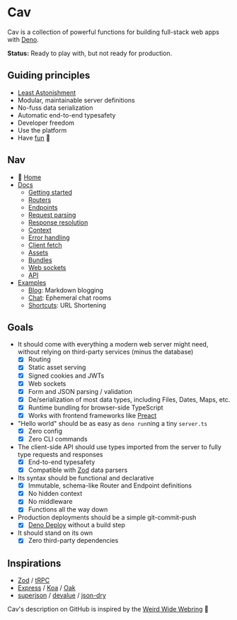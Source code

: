 # Cav

Cav is a collection of powerful functions for building full-stack web apps with
[Deno](https://deno.land).

**Status:** Ready to play with, but not ready for production.

## Guiding principles

- [Least
  Astonishment](https://en.wikipedia.org/wiki/Principle_of_least_astonishment)
- Modular, maintainable server definitions
- No-fuss data serialization
- Automatic end-to-end typesafety
- Developer freedom
- Use the platform
- Have [fun](https://www.youtube.com/watch?v=g_y15ozNchY) 🌈

## Nav

- 📍 [Home](https://cav.bar)
- [Docs](./docs/README.md)
  - [Getting started](./docs/getting-started.md)
  - [Routers](./docs/routers.md)
  - [Endpoints](./docs/endpoints.md)
  - [Request parsing](./docs/request-parsing.md)
  - [Response resolution](./docs/response-resolution.md)
  - [Context](./docs/context.md)
  - [Error handling](./docs/error-handling.md)
  - [Client fetch](./docs/client-fetch.md)
  - [Assets](./docs/assets.md)
  - [Bundles](./docs/bundles.md)
  - [Web sockets](./docs/web-sockets.md)
  - [API](./docs/api.md)
- [Examples](./examples/README.md)
  - [Blog](./examples/blog): Markdown blogging
  - [Chat](./examples/chat): Ephemeral chat rooms
  - [Shortcuts](./examples/shortcuts): URL Shortening

## Goals

- It should come with everything a modern web server might need, without relying
  on third-party services (minus the database)
  - [x] Routing
  - [x] Static asset serving
  - [x] Signed cookies and JWTs
  - [x] Web sockets
  - [x] Form and JSON parsing / validation
  - [x] De/serialization of most data types, including Files, Dates, Maps, etc.
  - [x] Runtime bundling for browser-side TypeScript
  - [x] Works with frontend frameworks like [Preact](https://preactjs.com)
- "Hello world" should be as easy as `deno run`ning a tiny `server.ts`
  - [x] Zero config
  - [x] Zero CLI commands
- The client-side API should use types imported from the server to fully type
  requests and responses
  - [x] End-to-end typesafety
  - [x] Compatible with [Zod](https://github.com/colinhacks/zod) data parsers
- Its syntax should be functional and declarative
  - [x] Immutable, schema-like Router and Endpoint definitions
  - [x] No hidden context
  - [x] No middleware
  - [x] Functions all the way down
- Production deployments should be a simple git-commit-push
  - [x] [Deno Deploy](https://deno.com) without a build step
- It should stand on its own
  - [x] Zero third-party dependencies

## Inspirations

- [Zod](https://github.com/colinhacks/zod) / [tRPC](https://trpc.io)
- [Express](https://expressjs.com/) / [Koa](https://koajs.com/) /
  [Oak](https://oakserver.github.io/oak/)
- [superjson](https://github.com/blitz-js/superjson) /
  [devalue](https://github.com/Rich-Harris/devalue) /
  [json-dry](https://github.com/11ways/json-dry)

Cav's description on GitHub is inspired by the [Weird Wide
Webring](https://weirdwidewebring.net) 🤙